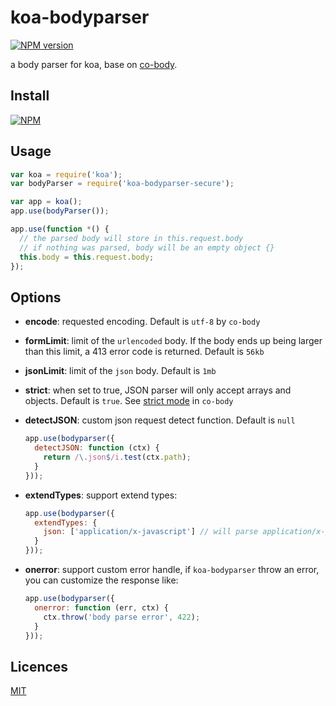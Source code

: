 koa-bodyparser
===============

[![NPM version][npm-image]][npm-url]

[npm-image]: https://img.shields.io/npm/v/koa-bodyparser-secure.svg?style=flat-square
[npm-url]: https://npmjs.org/package/koa-bodyparser-secure


a body parser for koa, base on [co-body](https://github.com/tj/co-body).

## Install

[![NPM](https://nodei.co/npm/koa-bodyparser-secure.png?downloads=true)](https://nodei.co/npm/koa-bodyparser-secure/)

## Usage

```js
var koa = require('koa');
var bodyParser = require('koa-bodyparser-secure');

var app = koa();
app.use(bodyParser());

app.use(function *() {
  // the parsed body will store in this.request.body
  // if nothing was parsed, body will be an empty object {}
  this.body = this.request.body;
});
```

## Options

* **encode**: requested encoding. Default is `utf-8` by `co-body`
* **formLimit**: limit of the `urlencoded` body. If the body ends up being larger than this limit, a 413 error code is returned. Default is `56kb`
* **jsonLimit**: limit of the `json` body. Default is `1mb`
* **strict**: when set to true, JSON parser will only accept arrays and objects. Default is `true`. See [strict mode](https://github.com/cojs/co-body#options) in `co-body`
* **detectJSON**: custom json request detect function. Default is `null`

  ```js
  app.use(bodyparser({
    detectJSON: function (ctx) {
      return /\.json$/i.test(ctx.path);
    }
  }));
  ```

* **extendTypes**: support extend types:

  ```js
  app.use(bodyparser({
    extendTypes: {
      json: ['application/x-javascript'] // will parse application/x-javascript type body as a JSON string
    }
  }));
  ```

* **onerror**: support custom error handle, if `koa-bodyparser` throw an error, you can customize the response like:

  ```js
  app.use(bodyparser({
    onerror: function (err, ctx) {
      ctx.throw('body parse error', 422);
    }
  }));
  ```

## Licences

[MIT](LICENSE)
